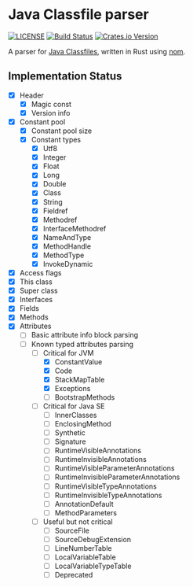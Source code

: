 # Java Classfile parser

[![LICENSE](https://img.shields.io/badge/license-MIT-blue.svg)](LICENSE)
[![Build Status](https://travis-ci.org/Palmr/classfile-parser.svg?branch=master)](https://travis-ci.org/Palmr/classfile-parser)
[![Crates.io Version](https://img.shields.io/crates/v/classfile-parser.svg)](https://crates.io/crates/classfile-parser)

A parser for [Java Classfiles](https://docs.oracle.com/javase/specs/jvms/se10/html/jvms-4.html), written in Rust using [nom](https://github.com/Geal/nom).

## Implementation Status

- [x] Header
  - [x] Magic const
  - [x] Version info
- [x] Constant pool
  - [x] Constant pool size
  - [x] Constant types
    - [x] Utf8
    - [x] Integer
    - [x] Float
    - [x] Long
    - [x] Double
    - [x] Class
    - [x] String
    - [x] Fieldref
    - [x] Methodref
    - [x] InterfaceMethodref
    - [x] NameAndType
    - [x] MethodHandle
    - [x] MethodType
    - [x] InvokeDynamic
- [x] Access flags
- [x] This class
- [x] Super class
- [x] Interfaces
- [x] Fields
- [x] Methods
- [x] Attributes
  - [ ] Basic attribute info block parsing
  - [ ] Known typed attributes parsing
    - [ ] Critical for JVM
      - [x] ConstantValue
      - [x] Code
      - [x] StackMapTable
      - [x] Exceptions
      - [ ] BootstrapMethods
    - [ ] Critical for Java SE
      - [ ] InnerClasses
      - [ ] EnclosingMethod
      - [ ] Synthetic
      - [ ] Signature
      - [ ] RuntimeVisibleAnnotations
      - [ ] RuntimeInvisibleAnnotations
      - [ ] RuntimeVisibleParameterAnnotations
      - [ ] RuntimeInvisibleParameterAnnotations
      - [ ] RuntimeVisibleTypeAnnotations
      - [ ] RuntimeInvisibleTypeAnnotations
      - [ ] AnnotationDefault
      - [ ] MethodParameters
    - [ ] Useful but not critical
      - [ ] SourceFile
      - [ ] SourceDebugExtension
      - [ ] LineNumberTable
      - [ ] LocalVariableTable
      - [ ] LocalVariableTypeTable
      - [ ] Deprecated
